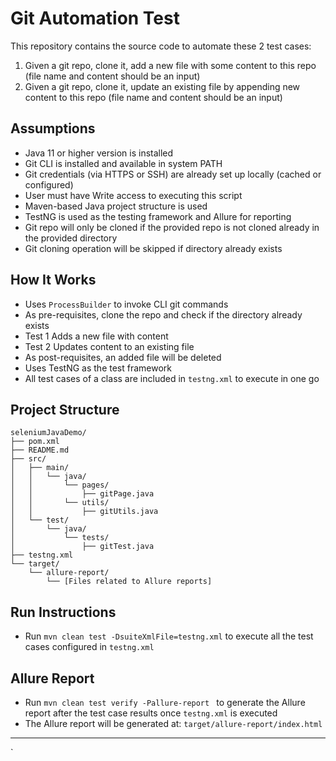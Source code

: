 # Git Automation Test

This repository contains the source code to automate these 2 test cases:
1. Given a git repo, clone it, add a new file with some content to this repo (file name and content should be an input)
2. Given a git repo, clone it, update an existing file by appending new content to this repo (file name and content should be an input)

## Assumptions

- Java 11 or higher version is installed
- Git CLI is installed and available in system PATH
- Git credentials (via HTTPS or SSH) are already set up locally (cached or configured)
- User must have Write access to executing this script
- Maven-based Java project structure is used
- TestNG is used as the testing framework and Allure for reporting
- Git repo will only be cloned if the provided repo is not cloned already in the provided directory
- Git cloning operation will be skipped if directory already exists

## How It Works

- Uses `ProcessBuilder` to invoke CLI git commands
- As pre-requisites, clone the repo and check if the directory already exists
- Test 1 Adds a new file with content
- Test 2 Updates content to an existing file
- As post-requisites, an added file will be deleted
- Uses TestNG as the test framework
- All test cases of a class are included in `testng.xml` to execute in one go

## Project Structure

```
seleniumJavaDemo/
├── pom.xml
├── README.md
├── src/
│   ├── main/
│   │   └── java/
│   │       └── pages/
│   │           ├── gitPage.java
│   │       └── utils/
│   │           ├── gitUtils.java
│   └── test/
│       └── java/
│           └── tests/
│               ├── gitTest.java
├── testng.xml
└── target/
    └── allure-report/
        └── [Files related to Allure reports]
```

## Run Instructions

- Run `mvn clean test -DsuiteXmlFile=testng.xml` to execute all the test cases configured in `testng.xml`

## Allure Report

- Run `mvn clean test verify -Pallure-report ` to generate the Allure report after the test case results once `testng.xml` is executed
- The Allure report will be generated at: `target/allure-report/index.html`

************************************************************************************************************************************************************************************
`
